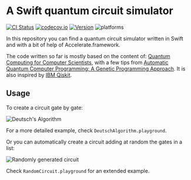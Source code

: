 # A Swift quantum circuit simulator

[![CI Status](https://travis-ci.org/indisoluble/SwiftQuantumComputing.svg)](https://travis-ci.org/indisoluble/SwiftQuantumComputing)
[![codecov.io](https://codecov.io/github/indisoluble/SwiftQuantumComputing/coverage.svg)](https://codecov.io/github/indisoluble/SwiftQuantumComputing)
[![Version](https://img.shields.io/cocoapods/v/SwiftQuantumComputing.svg)](http://cocoapods.org/pods/SwiftQuantumComputing)
![platforms](https://img.shields.io/badge/platform-iOS%20%7C%20macOS-lightgrey.svg)

In this repository you can find a quantum circuit simulator written in Swift and with a bit of help of Accelerate.framework.

The code written so far is mostly based on the content of: [Quantum Computing for Computer Scientists](https://www.amazon.com/Quantum-Computing-Computer-Scientists-Yanofsky/dp/0521879965), with a few tips from [Automatic Quantum Computer Programming: A Genetic Programming Approach](https://www.amazon.com/Automatic-Quantum-Computer-Programming-Approach/dp/038736496X). It is also inspired by [IBM Qiskit](https://github.com/Qiskit/qiskit-terra).

## Usage

To create a circuit gate by gate:

![Deutsch's Algorithm](https://raw.githubusercontent.com/indisoluble/SwiftQuantumComputing/master/Images/DeutschAlgorithm.jpg)

For a more detailed example, check `DeutschAlgorithm.playground`.

Or you can automatically create a circuit adding at random the gates in a list:

![Randomly generated circuit](https://raw.githubusercontent.com/indisoluble/SwiftQuantumComputing/master/Images/RandomCircuit.jpg)

Check `RandomCircuit.playground` for an extended example.
